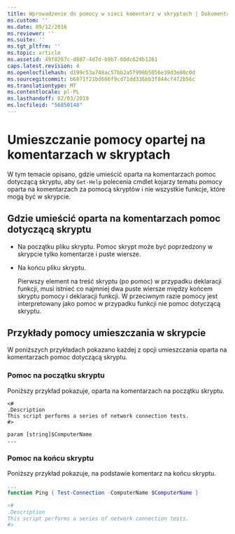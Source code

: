 ```yaml
---
title: Wprowadzenie do pomocy w sieci komentarz w skryptach | Dokumentacja firmy Microsoft
ms.custom: ''
ms.date: 09/12/2016
ms.reviewer: ''
ms.suite: ''
ms.tgt_pltfrm: ''
ms.topic: article
ms.assetid: 49f8267c-d887-4d7d-b9b7-80dc624b1261
caps.latest.revision: 4
ms.openlocfilehash: d199c53a748ac57bb2a5f998b5056e39d3e80c0d
ms.sourcegitcommit: b6871f21bd666f9cd71dd336bb3f844cf472b56c
ms.translationtype: MT
ms.contentlocale: pl-PL
ms.lasthandoff: 02/03/2019
ms.locfileid: "56850148"
---
```

# <a name="placing-comment-based-help-in-scripts"></a>Umieszczanie pomocy opartej na komentarzach w skryptach

W tym temacie opisano, gdzie umieścić oparta na komentarzach pomoc dotyczącą skryptu, aby `Get-Help` polecenia cmdlet kojarzy tematu pomocy oparta na komentarzach za pomocą skryptów i nie wszystkie funkcje, które mogą być w skrypcie.

## <a name="where-to-place-comment-based-help-for-a-script"></a>Gdzie umieścić oparta na komentarzach pomoc dotyczącą skryptu

- Na początku pliku skryptu. Pomoc skrypt może być poprzedzony w skrypcie tylko komentarze i puste wiersze.

- Na końcu pliku skryptu.

  Pierwszy element na treść skryptu (po pomoc) w przypadku deklaracji funkcji, musi istnieć co najmniej dwa puste wiersze między końcem skryptu pomocy i deklaracji funkcji. W przeciwnym razie pomocy jest interpretowany jako pomoc w przypadku funkcji nie pomoc dotyczącą skryptu.

## <a name="examples-of-help-placement-in-a-script"></a>Przykłady pomocy umieszczania w skrypcie

 W poniższych przykładach pokazano każdej z opcji umieszczania oparta na komentarzach pomoc dotyczącą skryptu.

### <a name="help-at-the-beginning-of-a-script"></a>Pomoc na początku skryptu

 Poniższy przykład pokazuje, oparta na komentarzach na początku skryptu.

```
<#
.Description
This script performs a series of network connection tests.
#>

param [string]$ComputerName
...
```

### <a name="help-at-the-end-of-a-script"></a>Pomoc na końcu skryptu

 Poniższy przykład pokazuje, na podstawie komentarz na końcu skryptu.

```powershell
...
function Ping { Test-Connection -ComputerName $ComputerName }

<#
.Description
This script performs a series of network connection tests.
#>

```